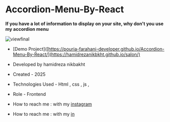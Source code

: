 # Accordion-Menu-By-React

**If you have a lot of information to display on your site, why don't you use my accordion menu**

![viewfinal]()


- [Demo Project]([https://pouria-farahani-developer.github.io/Accordion-Menu-By-React/](https://hamidrezanikbkht.github.io/salon/)

- Developed by hamidreza nikbakht

- Created - 2025

- Technologies Used - Html , css , js ,

- Role - Frontend

- How to reach me : with my [instagram](https://www.instagram.com/hamidrezanikbakht?igsh=dTRxeTdudDRpbmc0)
- How to reach me : with my [in](https://www.linkedin.com/in/hamidreza-nikbakht-787164334)

